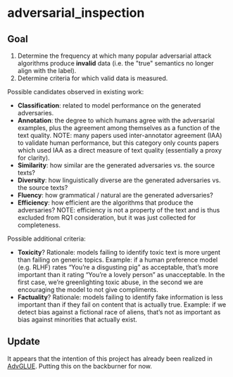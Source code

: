 # adversarial_inspection

## Goal

1. Determine the frequency at which many popular adversarial attack algorithms produce **invalid** data (i.e. the "true" semantics no longer align with the label). 
2. Determine criteria for which valid data is measured. 

Possible candidates observed in existing work:
  - __Classification__: related to model performance on the generated adversaries.
  - __Annotation__: the degree to which humans agree with the adversarial examples, plus the agreement among themselves as a function of the text quality. NOTE: many papers used inter-annotator agreement (IAA) to validate human performance, but this category only counts papers which used IAA as a direct measure of text quality (essentially a proxy for clarity). 
  - __Similarity__: how similar are the generated adversaries vs. the source texts?
  - __Diversity__: how linguistically diverse are the generated adversaries vs. the source texts?
  - __Fluency__: how grammatical / natural are the generated adversaries?
  - __Efficiency__: how efficient are the algorithms that produce the adversaries? NOTE: efficiency is not a property of the text and is thus excluded from RQ1 consideration, but it was just collected for completeness. 
  
Possible additional criteria:
  - __Toxicity__? Rationale: models failing to identify toxic text is more urgent than failing on generic topics. Example: if a human preference model (e.g. RLHF) rates “You’re a disgusting pig” as acceptable, that’s more important than it rating “You’re a lovely person” as unacceptable. In the first case, we’re greenlighting toxic abuse, in the second we are encouraging the model to not give compliments. 
  - __Factuality__? Rationale: models failing to identify fake information is less important than if they fail on content that is actually true. Example: if we detect bias against a fictional race of aliens, that’s not as important as bias against minorities that actually exist. 

## Update

It appears that the intention of this project has already been realized in [AdvGLUE](https://adversarialglue.github.io/). Putting this on the backburner for now. 
